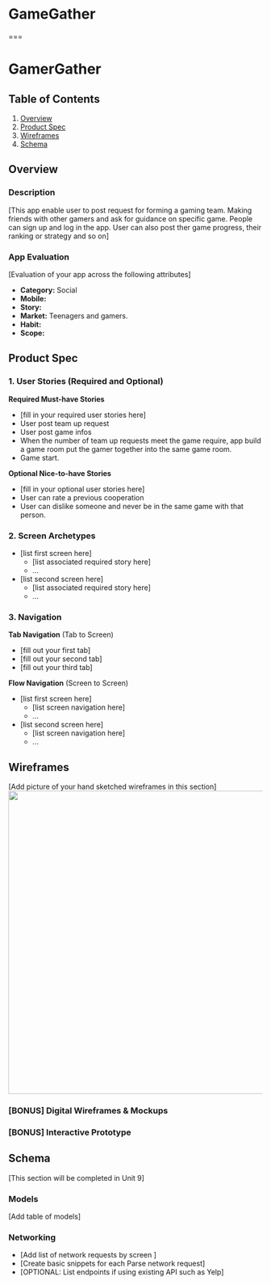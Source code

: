 # GameGather

===

# GamerGather

## Table of Contents
1. [Overview](#Overview)
1. [Product Spec](#Product-Spec)
1. [Wireframes](#Wireframes)
2. [Schema](#Schema)

## Overview
### Description
[This app enable user to post request for forming a gaming team. Making friends with other gamers and ask for guidance on specific game. People can sign up and log in the app. User can also post ther game progress, their ranking or strategy and so on]

### App Evaluation
[Evaluation of your app across the following attributes]
- **Category:** Social
- **Mobile:**
- **Story:**
- **Market:** Teenagers and gamers.
- **Habit:**
- **Scope:**

## Product Spec

### 1. User Stories (Required and Optional)

**Required Must-have Stories**

* [fill in your required user stories here]
* User post team up request
* User post game infos
* When the number of team up requests meet the game require, app build a game room put the gamer together into the same game room.
* Game start.



**Optional Nice-to-have Stories**

* [fill in your optional user stories here]
* User can rate a previous cooperation
* User can dislike someone and never be in the same game with that person.

### 2. Screen Archetypes

* [list first screen here]
   * [list associated required story here]
   * ...
* [list second screen here]
   * [list associated required story here]
   * ...

### 3. Navigation

**Tab Navigation** (Tab to Screen)

* [fill out your first tab]
* [fill out your second tab]
* [fill out your third tab]

**Flow Navigation** (Screen to Screen)

* [list first screen here]
   * [list screen navigation here]
   * ...
* [list second screen here]
   * [list screen navigation here]
   * ...

## Wireframes
[Add picture of your hand sketched wireframes in this section]
<img src="YOUR_WIREFRAME_IMAGE_URL" width=600>

### [BONUS] Digital Wireframes & Mockups

### [BONUS] Interactive Prototype

## Schema 
[This section will be completed in Unit 9]
### Models
[Add table of models]
### Networking
- [Add list of network requests by screen ]
- [Create basic snippets for each Parse network request]
- [OPTIONAL: List endpoints if using existing API such as Yelp]
